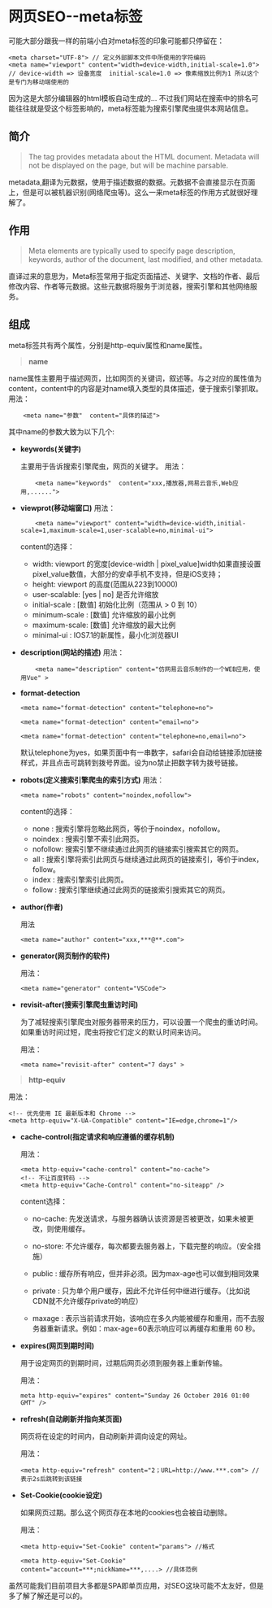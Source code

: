 # 网页SEO--meta标签

可能大部分跟我一样的前端小白对meta标签的印象可能都只停留在：
```
<meta charset="UTF-8"> // 定义外部脚本文件中所使用的字符编码
<meta name="viewport" content="width=device-width,initial-scale=1.0">
// device-width => 设备宽度  initial-scale=1.0 => 像素缩放比例为1 所以这个是专门为移动端使用的
```
因为这是大部分编辑器的html模板自动生成的...
不过我们网站在搜索中的排名可能往往就是受这个标签影响的，meta标签能为搜索引擎爬虫提供本网站信息。

## 简介
> The <meta> tag provides metadata about the HTML document. Metadata will not be displayed on the page, but will be machine parsable.

metadata,翻译为元数据，使用于描述数据的数据。元数据不会直接显示在页面上，但是可以被机器识别(网络爬虫等)。这么一来meta标签的作用方式就很好理解了。

## 作用
>Meta elements are typically used to specify page description, keywords, author of the document, last modified, and other metadata.

直译过来的意思为，Meta标签常用于指定页面描述、关键字、文档的作者、最后修改内容、作者等元数据。这些元数据将服务于浏览器，搜索引擎和其他网络服务。

## 组成

meta标签共有两个属性，分别是http-equiv属性和name属性。

> **name**

name属性主要用于描述网页，比如网页的关键词，叙述等。与之对应的属性值为content，content中的内容是对name填入类型的具体描述，便于搜索引擎抓取。
用法：
```
    <meta name="参数"  content="具体的描述"> 
```

其中name的参数大致为以下几个:

+ **keywords(关键字)**

    主要用于告诉搜索引擎爬虫，网页的关键字。
    用法：
    ```
        <meta name="keywords"  content="xxx,播放器,网易云音乐,Web应用,......">
    ```
    
+ **viewprot(移动端窗口)**
    用法：
    ```
        <meta name="viewport" content="width=device-width,initial-scale=1,maximum-scale=1,user-scalable=no,minimal-ui">
    ```
    content的选择：  
    + width: viewport 的宽度[device-width | pixel_value]width如果直接设置pixel_value数值，大部分的安卓手机不支持，但是iOS支持；
    + height: viewport 的高度(范围从223到10000)
    + user-scalable: [yes | no] 是否允许缩放
    + initial-scale : [数值] 初始化比例（范围从 > 0 到 10）
    + minimum-scale : [数值] 允许缩放的最小比例
    + maximum-scale:  [数值] 允许缩放的最大比例
    + minimal-ui : IOS7.1的新属性，最小化浏览器UI

+ **description(网站的描述)**
    用法：
    ```
        <meta name="description" content="仿网易云音乐制作的一个WEB应用，使用Vue" >
    ```

+ **format-detection**

    ```
    <meta name="format-detection" content="telephone=no">

    <meta name="format-detection" content="email=no">

    <meta name="format-detection" content="telephone=no,email=no">
    ```

    默认telephone为yes，如果页面中有一串数字，safari会自动给链接添加链接样式，并且点击可跳转到拨号界面。设为no禁止把数字转为拨号链接。

+ **robots(定义搜索引擎爬虫的索引方式)**
    用法：
    ```
    <meta name="robots" content="noindex,nofollow">
    ```

    content的选择：
    + none : 搜索引擎将忽略此网页，等价于noindex，nofollow。
    + noindex : 搜索引擎不索引此网页。
    + nofollow: 搜索引擎不继续通过此网页的链接索引搜索其它的网页。
    + all : 搜索引擎将索引此网页与继续通过此网页的链接索引，等价于index，follow。
    + index : 搜索引擎索引此网页。
    + follow : 搜索引擎继续通过此网页的链接索引搜索其它的网页。

+ **author(作者)**

    用法
    ```
    <meta name="author" content="xxx,***@**.com">
    ```



+ **generator(网页制作的软件)**

    用法：
    ```
    <meta name="generator" content="VSCode">
    ```

+ **revisit-after(搜索引擎爬虫重访时间)**

    为了减轻搜索引擎爬虫对服务器带来的压力，可以设置一个爬虫的重访时间。如果重访时间过短，爬虫将按它们定义的默认时间来访问。

    用法：
    ```
    <meta name="revisit-after" content="7 days" >
    ```

> **http-equiv**

用法：
```
<!-- 优先使用 IE 最新版本和 Chrome -->
<meta http-equiv="X-UA-Compatible" content="IE=edge,chrome=1"/>

```

+ **cache-control(指定请求和响应遵循的缓存机制)**

    用法：
    ```
    <meta http-equiv="cache-control" content="no-cache">
    <!-- 不让百度转码 -->
    <meta http-equiv="Cache-Control" content="no-siteapp" />
    ```
    content选择：
    + no-cache: 先发送请求，与服务器确认该资源是否被更改，如果未被更改，则使用缓存。

    + no-store: 不允许缓存，每次都要去服务器上，下载完整的响应。（安全措施）

    + public : 缓存所有响应，但并非必须。因为max-age也可以做到相同效果

    + private : 只为单个用户缓存，因此不允许任何中继进行缓存。（比如说CDN就不允许缓存private的响应）

    + maxage : 表示当前请求开始，该响应在多久内能被缓存和重用，而不去服务器重新请求。例如：max-age=60表示响应可以再缓存和重用 60 秒。

+ **expires(网页到期时间)**

    用于设定网页的到期时间，过期后网页必须到服务器上重新传输。

    用法：
    ```
    meta http-equiv="expires" content="Sunday 26 October 2016 01:00 GMT" />
    ```
+ **refresh(自动刷新并指向某页面)**

    网页将在设定的时间内，自动刷新并调向设定的网址。

    用法：
    ```
    <meta http-equiv="refresh" content="2；URL=http://www.***.com"> // 表示2s后跳转到该链接 
    ```

+ **Set-Cookie(cookie设定)**

    如果网页过期。那么这个网页存在本地的cookies也会被自动删除。

    用法：
    ```
    <meta http-equiv="Set-Cookie" content="params"> //格式

    <meta http-equiv="Set-Cookie" content="account=***;nickName=***,....> //具体范例
    ```

虽然可能我们目前项目大多都是SPA即单页应用，对SEO这块可能不太友好，但是多了解了解还是可以的。
